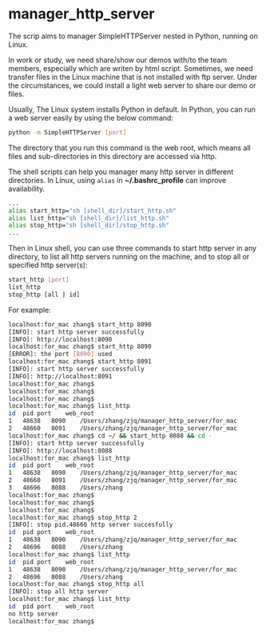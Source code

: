 # manager_http_server
The scrip aims to manager SimpleHTTPServer nested in Python, running on Linux.

In work or study, we need share/show our demos with/to the team members, especially which are writen by html script. Sometimes, we need transfer files in the Linux machine that is not installed with ftp server. Under the circumstances, we could install a light web server to share our demo or files. 

Usually, The Linux system installs Python in default. In Python, you can run a web server easily by using the below command:
```Bash
python -m SimpleHTTPServer [port]
```

The directory that you run this command is the web root, which means all files and sub-directories in this directory are accessed via http.

The shell scripts can help you manager many http server in different directories. In Linux, using `alias` in **~/.bashrc_profile** can improve availability.
```Bash
...
alias start_http="sh [shell_dir]/start_http.sh"
alias list_http="sh [shell_dir]/list_http.sh"
alias stop_http="sh [shell_dir]/stop_http.sh"
...
```

Then in Linux shell, you can use three commands to start http server in any directory, to list all http servers running on the machine, and to stop all or specified http server(s):
```Bash
start_http [port]
list_http
stop_http [all | id]
```

For example:
```Bash
localhost:for_mac zhang$ start_http 8090
[INFO]: start http server successfully
[INFO]: http://localhost:8090
localhost:for_mac zhang$ start_http 8090
[ERROR]: the port [8090] used
localhost:for_mac zhang$ start_http 8091
[INFO]: start http server successfully
[INFO]: http://localhost:8091
localhost:for_mac zhang$ 
localhost:for_mac zhang$ 
localhost:for_mac zhang$ 
localhost:for_mac zhang$ list_http 
id	pid	port	web_root
1	48638	8090	/Users/zhang/zjq/manager_http_server/for_mac
2	48660	8091	/Users/zhang/zjq/manager_http_server/for_mac
localhost:for_mac zhang$ cd ~/ && start_http 8088 && cd -
[INFO]: start http server successfully
[INFO]: http://localhost:8088
localhost:for_mac zhang$ list_http 
id	pid	port	web_root
1	48638	8090	/Users/zhang/zjq/manager_http_server/for_mac
2	48660	8091	/Users/zhang/zjq/manager_http_server/for_mac
3	48696	8088	/Users/zhang
localhost:for_mac zhang$ 
localhost:for_mac zhang$ 
localhost:for_mac zhang$ 
localhost:for_mac zhang$ stop_http 2
[INFO]: stop pid.48660 http server succesfully
id	pid	port	web_root
1	48638	8090	/Users/zhang/zjq/manager_http_server/for_mac
2	48696	8088	/Users/zhang
localhost:for_mac zhang$ list_http 
id	pid	port	web_root
1	48638	8090	/Users/zhang/zjq/manager_http_server/for_mac
2	48696	8088	/Users/zhang
localhost:for_mac zhang$ stop_http all
[INFO]: stop all http server
localhost:for_mac zhang$ list_http 
id	pid	port	web_root
no http server
localhost:for_mac zhang$
```

